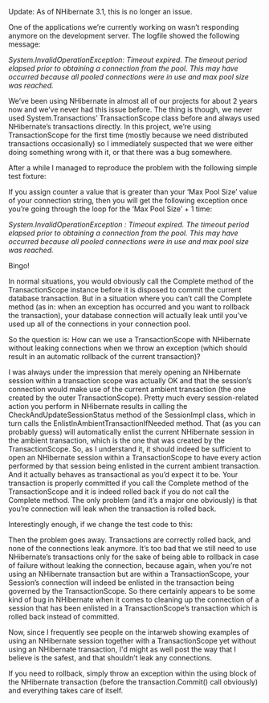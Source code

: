Update: As of NHibernate 3.1, this is no longer an issue.

One of the applications we’re currently working on wasn’t responding anymore on the development server. The logfile showed the following message:

*System.InvalidOperationException: Timeout expired. The timeout period elapsed prior to obtaining a connection from the pool. This may have occurred because all pooled connections were in use and max pool size was reached.*

We’ve been using NHibernate in almost all of our projects for about 2 years now and we’ve never had this issue before. The thing is though, we never used System.Transactions’ TransactionScope class before and always used NHibernate’s transactions directly. In this project, we’re using TransactionScope for the first time (mostly because we need distributed transactions occasionally) so I immediately suspected that we were either doing something wrong with it, or that there was a bug somewhere.

After a while I managed to reproduce the problem with the following simple test fixture:

<script src="https://gist.github.com/3693313.js?file=s1.cs"></script> 

If you assign counter a value that is greater than your ‘Max Pool Size’ value of your connection string, then you will get the following exception once you’re going through the loop for the ‘Max Pool Size’ + 1 time:

*System.InvalidOperationException : Timeout expired. The timeout period elapsed prior to obtaining a connection from the pool. This may have occurred because all pooled connections were in use and max pool size was reached.*

Bingo!

In normal situations, you would obviously call the Complete method of the TransactionScope instance before it is disposed to commit the current database transaction. But in a situation where you can’t call the Complete method (as in: when an exception has occurred and you want to rollback the transaction), your database connection will actually leak until you’ve used up all of the connections in your connection pool. 

So the question is: How can we use a TransactionScope with NHibernate without leaking connections when we throw an exception (which should result in an automatic rollback of the current transaction)? 

I was always under the impression that merely opening an NHibernate session within a transaction scope was actually OK and that the session’s connection would make use of the current ambient transaction (the one created by the outer TransactionScope). Pretty much every session-related action you perform in NHibernate results in calling the CheckAndUpdateSessionStatus method of the SessionImpl class, which in turn calls the EnlistInAmbientTransactionIfNeeded method. That (as you can probably guess) will automatically enlist the current NHibernate session in the ambient transaction, which is the one that was created by the TransactionScope. So, as I understand it, it should indeed be sufficient to open an NHibernate session within a TransactionScope to have every action performed by that session being enlisted in the current ambient transaction. And it actually behaves as transactional as you’d expect it to be. Your transaction is properly committed if you call the Complete method of the TransactionScope and it is indeed rolled back if you do not call the Complete method. The only problem (and it’s a major one obviously) is that you’re connection will leak when the transaction is rolled back.

Interestingly enough, if we change the test code to this:

<script src="https://gist.github.com/3693313.js?file=s2.cs"></script>

Then the problem goes away. Transactions are correctly rolled back, and none of the connections leak anymore. It’s too bad that we still need to use NHibernate’s transactions only for the sake of being able to rollback in case of failure without leaking the connection, because again, when you’re not using an NHibernate transaction but are within a TransactionScope, your Session’s connection will indeed be enlisted in the transaction being governed by the TransactionScope. So there certainly appears to be some kind of bug in NHibernate when it comes to cleaning up the connection of a session that has been enlisted in a TransactionScope’s transaction which is rolled back instead of committed.

Now, since I frequently see people on the intarweb showing examples of using an NHibernate session together with a TransactionScope yet without using an NHibernate transaction, I'd might as well post the way that I believe is the safest, and that shouldn’t leak any connections.

<script src="https://gist.github.com/3693313.js?file=s3.cs"></script>

If you need to rollback, simply throw an exception within the using block of the NHibernate transaction (before the transaction.Commit() call obviously) and everything takes care of itself. </p>